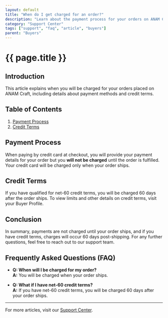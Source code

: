 ```yaml
---
layout: default
title: "When do I get charged for an order?"
description: "Learn about the payment process for your orders on ANAM Craft."
category: "Support Center"
tags: ["support", "faq", "article", "buyers"]
parent: "Buyers"
---
```


# {{ page.title }}

## Introduction

This article explains when you will be charged for your orders placed on ANAM Craft, including details about payment methods and credit terms.

## Table of Contents
1. [Payment Process](#payment-process)
2. [Credit Terms](#credit-terms)

## Payment Process

When paying by credit card at checkout, you will provide your payment details for your order but you **will not be charged** until the order is fulfilled. Your credit card will be charged only when your order ships.

## Credit Terms

If you have qualified for net-60 credit terms, you will be charged 60 days after the order ships. To view limits and other details on credit terms, visit your Buyer Profile.

## Conclusion

In summary, payments are not charged until your order ships, and if you have credit terms, charges will occur 60 days post-shipping. For any further questions, feel free to reach out to our support team.

## Frequently Asked Questions (FAQ)

- **Q: When will I be charged for my order?**  
  **A:** You will be charged when your order ships.

- **Q: What if I have net-60 credit terms?**  
  **A:** If you have net-60 credit terms, you will be charged 60 days after your order ships.
---

For more articles, visit our [Support Center](https://support.anamcraft.com).